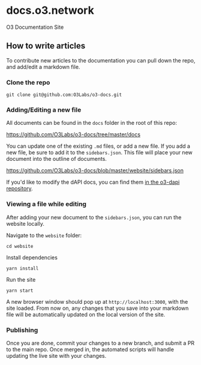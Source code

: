 # docs.o3.network
O3 Documentation Site

## How to write articles
To contribute new articles to the documentation you can pull down the repo, and add/edit a markdown file.

### Clone the repo

```
git clone git@github.com:O3Labs/o3-docs.git
```

### Adding/Editing a new file

All documents can be found in the `docs` folder in the root of this repo:

https://github.com/O3Labs/o3-docs/tree/master/docs

You can update one of the existing `.md` files, or add a new file. If you add a new file, be sure to add it to the `sidebars.json`. This file will place your new document into the outline of documents.

https://github.com/O3Labs/o3-docs/blob/master/website/sidebars.json

If you'd like to modify the dAPI docs, you can find them [in the o3-dapi repository](https://github.com/O3Labs/o3-dapi/tree/master/packages/neo/docs).

### Viewing a file while editing

After adding your new document to the `sidebars.json`, you can run the website locally.

Navigate to the `website` folder:
```
cd website
```

Install dependencies
```
yarn install
```

Run the site
```
yarn start
```

A new browser window should pop up at `http://localhost:3000`, with the site loaded. From now on, any changes that you save into your markdown file will be automatically updated on the local version of the site.

### Publishing
Once you are done, commit your changes to a new branch, and submit a PR to the main repo. Once merged in, the automated scripts will handle updating the live site with your changes.
